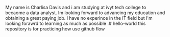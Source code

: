 My name is Charlisa Davis and i am studying at ivyt tech college to becaome a data analyst. Im looking forward to advancing my education and obtaining a great paying job. I have no experince in the IT field but I'm looking forawrd to learning as much as possible .# hello-world
this repository is for practicing how use github flow
